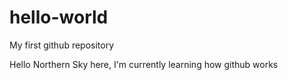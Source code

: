 # hello-world
My first github repository

Hello Northern Sky here, I'm currently learning how github works

